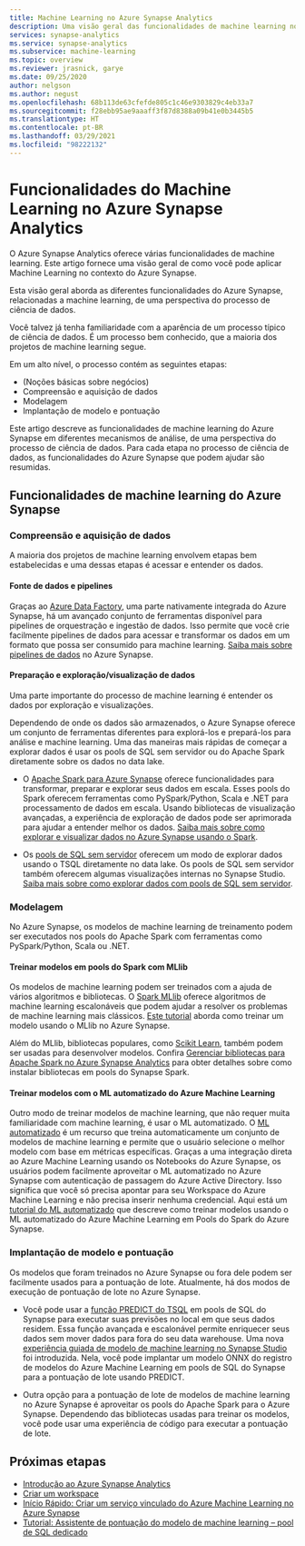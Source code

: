 ```yaml
---
title: Machine Learning no Azure Synapse Analytics
description: Uma visão geral das funcionalidades de machine learning no Azure Synapse Analytics.
services: synapse-analytics
ms.service: synapse-analytics
ms.subservice: machine-learning
ms.topic: overview
ms.reviewer: jrasnick, garye
ms.date: 09/25/2020
author: nelgson
ms.author: negust
ms.openlocfilehash: 68b113de63cfefde805c1c46e9303829c4eb33a7
ms.sourcegitcommit: f28ebb95ae9aaaff3f87d8388a09b41e0b3445b5
ms.translationtype: HT
ms.contentlocale: pt-BR
ms.lasthandoff: 03/29/2021
ms.locfileid: "98222132"
---
```

# <a name="machine-learning-capabilities-in-azure-synapse-analytics"></a>Funcionalidades do Machine Learning no Azure Synapse Analytics

O Azure Synapse Analytics oferece várias funcionalidades de machine learning. Este artigo fornece uma visão geral de como você pode aplicar Machine Learning no contexto do Azure Synapse.

Esta visão geral aborda as diferentes funcionalidades do Azure Synapse, relacionadas a machine learning, de uma perspectiva do processo de ciência de dados.

Você talvez já tenha familiaridade com a aparência de um processo típico de ciência de dados. É um processo bem conhecido, que a maioria dos projetos de machine learning segue.

Em um alto nível, o processo contém as seguintes etapas:
* (Noções básicas sobre negócios)
* Compreensão e aquisição de dados
* Modelagem
* Implantação de modelo e pontuação

Este artigo descreve as funcionalidades de machine learning do Azure Synapse em diferentes mecanismos de análise, de uma perspectiva do processo de ciência de dados. Para cada etapa no processo de ciência de dados, as funcionalidades do Azure Synapse que podem ajudar são resumidas.

## <a name="azure-synapse-machine-learning-capabilities"></a>Funcionalidades de machine learning do Azure Synapse

### <a name="data-acquisition-and-understanding"></a>Compreensão e aquisição de dados

A maioria dos projetos de machine learning envolvem etapas bem estabelecidas e uma dessas etapas é acessar e entender os dados.

#### <a name="data-source-and-pipelines"></a>Fonte de dados e pipelines

Graças ao [Azure Data Factory](../../data-factory/introduction.md), uma parte nativamente integrada do Azure Synapse, há um avançado conjunto de ferramentas disponível para pipelines de orquestração e ingestão de dados. Isso permite que você crie facilmente pipelines de dados para acessar e transformar os dados em um formato que possa ser consumido para machine learning. [Saiba mais sobre pipelines de dados](../../data-factory/concepts-pipelines-activities.md?bc=%2fazure%2fsynapse-analytics%2fbreadcrumb%2ftoc.json&toc=%2fazure%2fsynapse-analytics%2ftoc.json) no Azure Synapse. 

#### <a name="data-preparation-and-explorationvisualization"></a>Preparação e exploração/visualização de dados

Uma parte importante do processo de machine learning é entender os dados por exploração e visualizações.

Dependendo de onde os dados são armazenados, o Azure Synapse oferece um conjunto de ferramentas diferentes para explorá-los e prepará-los para análise e machine learning. Uma das maneiras mais rápidas de começar a explorar dados é usar os pools de SQL sem servidor ou do Apache Spark diretamente sobre os dados no data lake.

* O [Apache Spark para Azure Synapse](../spark/apache-spark-overview.md) oferece funcionalidades para transformar, preparar e explorar seus dados em escala. Esses pools do Spark oferecem ferramentas como PySpark/Python, Scala e .NET para processamento de dados em escala. Usando bibliotecas de visualização avançadas, a experiência de exploração de dados pode ser aprimorada para ajudar a entender melhor os dados. [Saiba mais sobre como explorar e visualizar dados no Azure Synapse usando o Spark](../get-started-analyze-spark.md).

* Os [pools de SQL sem servidor](../sql/on-demand-workspace-overview.md) oferecem um modo de explorar dados usando o TSQL diretamente no data lake. Os pools de SQL sem servidor também oferecem algumas visualizações internas no Synapse Studio. [Saiba mais sobre como explorar dados com pools de SQL sem servidor](../get-started-analyze-sql-on-demand.md).

### <a name="modeling"></a>Modelagem

No Azure Synapse, os modelos de machine learning de treinamento podem ser executados nos pools do Apache Spark com ferramentas como PySpark/Python, Scala ou .NET.

#### <a name="train-models-on-spark-pools-with-mllib"></a>Treinar modelos em pools do Spark com MLlib

Os modelos de machine learning podem ser treinados com a ajuda de vários algoritmos e bibliotecas. O [Spark MLlib](http://spark.apache.org/docs/latest/ml-guide.html) oferece algoritmos de machine learning escalonáveis que podem ajudar a resolver os problemas de machine learning mais clássicos. [Este tutorial](../spark/apache-spark-machine-learning-mllib-notebook.md) aborda como treinar um modelo usando o MLlib no Azure Synapse.

Além do MLlib, bibliotecas populares, como [Scikit Learn](https://scikit-learn.org/stable/), também podem ser usadas para desenvolver modelos. Confira [Gerenciar bibliotecas para Apache Spark no Azure Synapse Analytics](../spark/apache-spark-azure-portal-add-libraries.md) para obter detalhes sobre como instalar bibliotecas em pools do Synapse Spark.

#### <a name="train-models-with-azure-machine-learning-automated-ml"></a>Treinar modelos com o ML automatizado do Azure Machine Learning

Outro modo de treinar modelos de machine learning, que não requer muita familiaridade com machine learning, é usar o ML automatizado. O [ML automatizado](../../machine-learning/concept-automated-ml.md) é um recurso que treina automaticamente um conjunto de modelos de machine learning e permite que o usuário selecione o melhor modelo com base em métricas específicas. Graças a uma integração direta ao Azure Machine Learning usando os Notebooks do Azure Synapse, os usuários podem facilmente aproveitar o ML automatizado no Azure Synapse com autenticação de passagem do Azure Active Directory.  Isso significa que você só precisa apontar para seu Workspace do Azure Machine Learning e não precisa inserir nenhuma credencial. Aqui está um [tutorial do ML automatizado](../spark/apache-spark-azure-machine-learning-tutorial.md) que descreve como treinar modelos usando o ML automatizado do Azure Machine Learning em Pools do Spark do Azure Synapse.

### <a name="model-deployment-and-scoring"></a>Implantação de modelo e pontuação

Os modelos que foram treinados no Azure Synapse ou fora dele podem ser facilmente usados para a pontuação de lote. Atualmente, há dos modos de execução de pontuação de lote no Azure Synapse.

* Você pode usar a [função PREDICT do TSQL](../sql-data-warehouse/sql-data-warehouse-predict.md) em pools de SQL do Synapse para executar suas previsões no local em que seus dados residem. Essa função avançada e escalonável permite enriquecer seus dados sem mover dados para fora do seu data warehouse. Uma nova [experiência guiada de modelo de machine learning no Synapse Studio](./tutorial-sql-pool-model-scoring-wizard.md) foi introduzida. Nela, você pode implantar um modelo ONNX do registro de modelos do Azure Machine Learning em pools de SQL do Synapse para a pontuação de lote usando PREDICT.

* Outra opção para a pontuação de lote de modelos de machine learning no Azure Synapse é aproveitar os pools do Apache Spark para o Azure Synapse. Dependendo das bibliotecas usadas para treinar os modelos, você pode usar uma experiência de código para executar a pontuação de lote.

## <a name="next-steps"></a>Próximas etapas

* [Introdução ao Azure Synapse Analytics](../get-started.md)
* [Criar um workspace](../get-started-create-workspace.md)
* [Início Rápido: Criar um serviço vinculado do Azure Machine Learning no Azure Synapse](quickstart-integrate-azure-machine-learning.md)
* [Tutorial: Assistente de pontuação do modelo de machine learning – pool de SQL dedicado](tutorial-sql-pool-model-scoring-wizard.md)